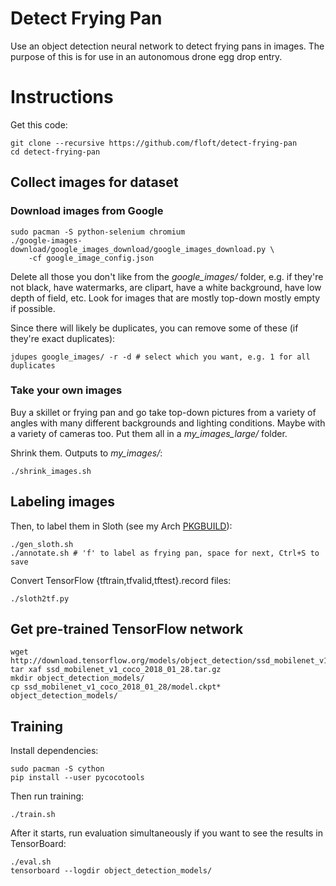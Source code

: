 Detect Frying Pan
=================
Use an object detection neural network to detect frying pans in images. The
purpose of this is for use in an autonomous drone egg drop entry.

# Instructions
Get this code:

    git clone --recursive https://github.com/floft/detect-frying-pan
    cd detect-frying-pan

## Collect images for dataset
### Download images from Google

    sudo pacman -S python-selenium chromium
    ./google-images-download/google_images_download/google_images_download.py \
        -cf google_image_config.json

Delete all those you don't like from the *google_images/* folder, e.g. if
they're not black, have watermarks, are clipart, have a white background, have
low depth of field, etc. Look for images that are mostly top-down mostly empty
if possible.

Since there will likely be duplicates, you can remove some of these (if they're
exact duplicates):

    jdupes google_images/ -r -d # select which you want, e.g. 1 for all duplicates

### Take your own images
Buy a skillet or frying pan and go take top-down pictures from a variety of
angles with many different backgrounds and lighting conditions. Maybe with a
variety of cameras too. Put them all in a *my_images_large/* folder.

Shrink them. Outputs to *my_images/*:

    ./shrink_images.sh

## Labeling images
Then, to label them in Sloth (see my Arch
[PKGBUILD](https://github.com/floft/PKGBUILDs/tree/master/python-sloth)):

    ./gen_sloth.sh
    ./annotate.sh # 'f' to label as frying pan, space for next, Ctrl+S to save

Convert TensorFlow {tftrain,tfvalid,tftest}.record files:

    ./sloth2tf.py

## Get pre-trained TensorFlow network

    wget http://download.tensorflow.org/models/object_detection/ssd_mobilenet_v1_coco_2018_01_28.tar.gz
    tar xaf ssd_mobilenet_v1_coco_2018_01_28.tar.gz
    mkdir object_detection_models/
    cp ssd_mobilenet_v1_coco_2018_01_28/model.ckpt* object_detection_models/

## Training
Install dependencies:

    sudo pacman -S cython
    pip install --user pycocotools

Then run training:

    ./train.sh

After it starts, run evaluation simultaneously if you want to see the results in TensorBoard:

    ./eval.sh
    tensorboard --logdir object_detection_models/

